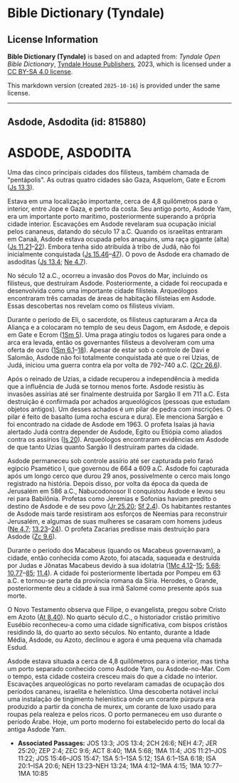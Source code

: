 # Bible Dictionary (Tyndale)

## License Information

**Bible Dictionary (Tyndale)** is based on and adapted from: _Tyndale Open Bible Dictionary_, [Tyndale House Publishers](https://tyndaleopenresources.com/), 2023, which is licensed under a [CC BY-SA 4.0 license](https://creativecommons.org/licenses/by-sa/4.0/legalcode.en).

This markdown version (created `2025-10-16`) is provided under the same license.



--------------------------------

## Asdode, Asdodita (id: 815880)

ASDODE, ASDODITA
================

Uma das cinco principais cidades dos filisteus, também chamada de "pentápolis". As outras quatro cidades são Gaza, Asquelom, Gate e Ecrom ([Js 13\.3](https://ref.ly/Josh13:3)).

Estava em uma localização importante, cerca de 4,8 quilômetros para o interior, entre Jope e Gaza, e perto da costa. Seu antigo porto, Asdode Yam, era um importante porto marítimo, posteriormente superando a própria cidade interior. Escavações em Asdode revelaram sua ocupação inicial pelos cananeus, datando do século 17 a.C. Quando os israelitas entraram em Canaã, Asdode estava ocupada pelos anaquins, uma raça gigante (alta) ([Js 11\.21](https://ref.ly/Josh11:21-Josh11:22)–[22](https://ref.ly/Josh11:21-Josh11:22)). Embora tenha sido atribuída à tribo de Judá, não foi inicialmente conquistada ([Js 15\.46](https://ref.ly/Josh15:46-Josh15:47)–[47](https://ref.ly/Josh15:46-Josh15:47)). O povo de Asdode era chamado de asdoditas ([Js 13\.4](https://ref.ly/Josh13:4); [Ne 4\.7](https://ref.ly/Neh4:7)).

No século 12 a.C., ocorreu a invasão dos Povos do Mar, incluindo os filisteus, que destruíram Asdode. Posteriormente, a cidade foi reocupada e desenvolvida como uma importante cidade filisteia. Arqueólogos encontraram três camadas de áreas de habitação filisteias em Asdode. Essas descobertas nos revelam como os filisteus viviam.

Durante o período de Eli, o sacerdote, os filisteus capturaram a Arca da Aliança e a colocaram no templo de seu deus Dagom, em Asdode, e depois em Gate e Ecrom ([1Sm 5](https://ref.ly/1Sam5:1-1Sam5:12)). Uma praga atingiu todos os lugares para onde a arca era levada, então os governantes filisteus a devolveram com uma oferta de ouro ([1Sm 6\.1](https://ref.ly/1Sam6:1-1Sam6:18)–[18](https://ref.ly/1Sam6:1-1Sam6:18)). Apesar de estar sob o controle de Davi e Salomão, Asdode não foi totalmente conquistada até que o rei Uzias, de Judá, iniciou uma guerra contra ela por volta de 792–740 a.C. ([2Cr 26\.6](https://ref.ly/2Chr26:6)).

Após o reinado de Uzias, a cidade recuperou a independência à medida que a influência de Judá se tornou menos forte. Asdode resistiu às invasões assírias até ser finalmente destruída por Sargão II em 711 a.C. Esta destruição é confirmada por achados arqueológicos (pessoas que estudam objetos antigos). Um desses achados é um pilar de pedra com inscrições. O pilar é feito de basalto (uma rocha escura e dura). Ele menciona Sargão e foi encontrado na cidade de Asdode em 1963\. O profeta Isaías já havia alertado Judá contra depender de Asdode, Egito ou Etiópia como aliados contra os assírios ([Is 20](https://ref.ly/Isa20:1-Isa20:6)). Arqueólogos encontraram evidências em Asdode de que tanto Uzias quanto Sargão II destruíram partes da cidade.

Asdode permaneceu sob controle assírio até ser capturada pelo faraó egípcio Psamético I, que governou de 664 a 609 a.C. Asdode foi capturada após um longo cerco que durou 29 anos, possivelmente o cerco mais longo registrado na história. Depois disso, por volta da época da queda de Jerusalém em 586 a.C., Nabucodonosor II conquistou Asdode e levou seu rei para Babilônia. Profetas como Jeremias e Sofonias haviam predito o destino de Asdode e de seu povo ([Jr 25\.20](https://ref.ly/Jer25:20); [Sf 2\.4](https://ref.ly/Zeph2:4)). Os habitantes restantes de Asdode mais tarde resistiram aos esforços de Neemias para reconstruir Jerusalém, e algumas de suas mulheres se casaram com homens judeus ([Ne 4\.7](https://ref.ly/Neh4:7); [13\.23](https://ref.ly/Neh13:23-Neh13:24)–[24](https://ref.ly/Neh13:23-Neh13:24)). O profeta Zacarias predisse mais destruição para Asdode ([Zc 9\.6](https://ref.ly/Zech9:6)).

Durante o período dos Macabeus (quando os Macabeus governavam), a cidade, então conhecida como Azoto, foi atacada, saqueada e destruída por Judas e Jônatas Macabeus devido à sua idolatria ([1Mc 4\.12](https://ref.ly/1Macc4:12-1Macc4:15)–[15](https://ref.ly/1Macc4:12-1Macc4:15); [5\.68](https://ref.ly/1Macc5:68); [10\.77](https://ref.ly/1Macc10:77-1Macc10:85)–[85](https://ref.ly/1Macc10:77-1Macc10:85); [11\.4](https://ref.ly/1Macc11:4)). A cidade foi posteriormente libertada por Pompeu em 63 a.C. e tornou\-se parte da província romana da Síria. Herodes, o Grande, posteriormente deu a cidade à sua irmã Salomé como presente após sua morte.

O Novo Testamento observa que Filipe, o evangelista, pregou sobre Cristo em Azoto ([At 8\.40](https://ref.ly/Acts8:40)). No quarto século d.C., o historiador cristão primitivo Eusébio reconheceu\-a como uma cidade significativa, com bispos cristãos residindo lá, do quarto ao sexto séculos. No entanto, durante a Idade Média, Asdode, ou Azoto, declinou e agora é uma pequena vila chamada Esdud.

Asdode estava situada a cerca de 4,8 quilômetros para o interior, mas tinha um porto separado conhecido como Asdode Yam, ou Asdode\-no\-Mar. Com o tempo, esta cidade costeira cresceu mais do que a cidade no interior. Escavações arqueológicas no porto revelaram camadas de ocupação dos períodos cananeu, israelita e helenístico. Uma descoberta notável inclui uma instalação de tingimento helenística onde um corante púrpura era produzido a partir da concha de murex, um corante de luxo usado para roupas pela realeza e pelos ricos. O porto permaneceu em uso durante o período Árabe. Hoje, um porto moderno foi estabelecido perto do local da antiga Asdode Yam.

* **Associated Passages:** JOS 13:3; JOS 13:4; 2CH 26:6; NEH 4:7; JER 25:20; ZEP 2:4; ZEC 9:6; ACT 8:40; 1MA 5:68; 1MA 11:4; JOS 11:21–JOS 11:22; JOS 15:46–JOS 15:47; 1SA 5:1–1SA 5:12; 1SA 6:1–1SA 6:18; ISA 20:1–ISA 20:6; NEH 13:23–NEH 13:24; 1MA 4:12–1MA 4:15; 1MA 10:77–1MA 10:85

